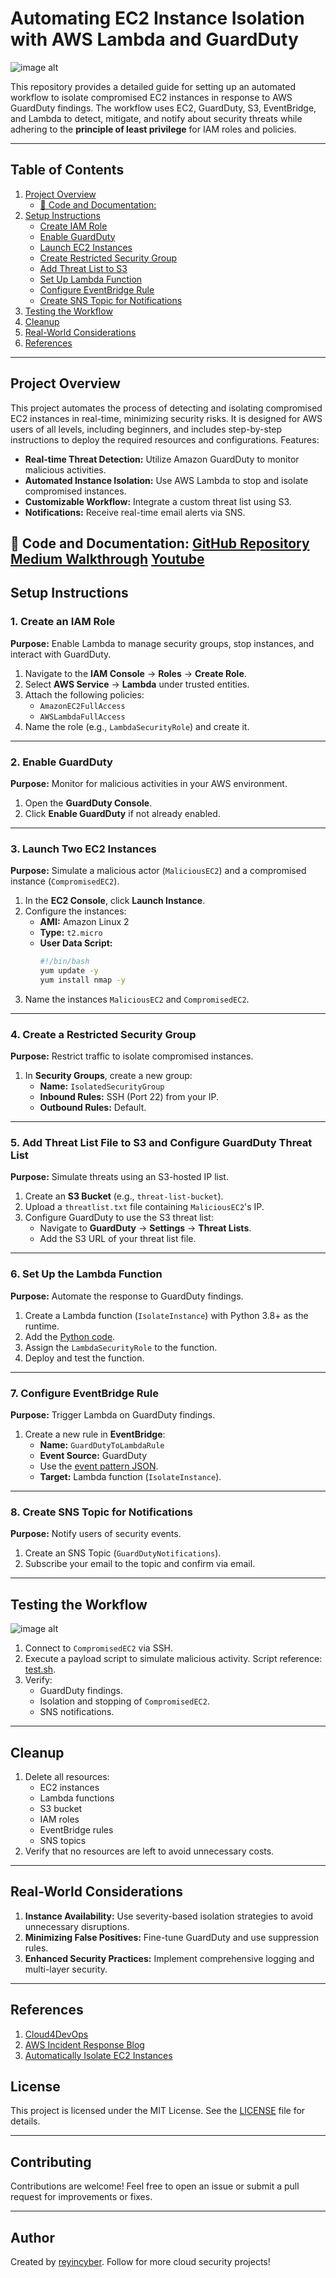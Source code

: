 # Automating EC2 Instance Isolation with AWS Lambda and GuardDuty

![image alt](https://github.com/reyincyber/aws/blob/a62ca55ed1a79838400d853ac95882f37a783510/automating-incident-response/architectural%20diagrams/automating_idr_bc.drawio.png)

This repository provides a detailed guide for setting up an automated workflow to isolate compromised EC2 instances in response to AWS GuardDuty findings. The workflow uses EC2, GuardDuty, S3, EventBridge, and Lambda to detect, mitigate, and notify about security threats while adhering to the **principle of least privilege** for IAM roles and policies.

---

## Table of Contents
1. [Project Overview](#project-overview)
   - [🔗 Code and Documentation:](#🔗-Code-and-documentation:)
3. [Setup Instructions](#setup-instructions)
   - [Create IAM Role](#1-create-an-iam-role)
   - [Enable GuardDuty](#2-enable-guardduty)
   - [Launch EC2 Instances](#3-launch-two-ec2-instances)
   - [Create Restricted Security Group](#4-create-a-restricted-security-group)
   - [Add Threat List to S3](#5-add-threat-list-file-to-s3-and-configure-guardduty-threat-list)
   - [Set Up Lambda Function](#6-set-up-the-lambda-function)
   - [Configure EventBridge Rule](#7-configure-eventbridge-rule)
   - [Create SNS Topic for Notifications](#8-create-sns-topic-for-notifications)
4. [Testing the Workflow](#testing-the-workflow)
5. [Cleanup](#cleanup)
6. [Real-World Considerations](#real-world-considerations)
7. [References](#references)

---

## Project Overview

This project automates the process of detecting and isolating compromised EC2 instances in real-time, minimizing security risks. It is designed for AWS users of all levels, including beginners, and includes step-by-step instructions to deploy the required resources and configurations. Features:
- **Real-time Threat Detection:** Utilize Amazon GuardDuty to monitor malicious activities.
- **Automated Instance Isolation:** Use AWS Lambda to stop and isolate compromised instances.
- **Customizable Workflow:** Integrate a custom threat list using S3.
- **Notifications:** Receive real-time email alerts via SNS.

🔗 Code and Documentation:
[GitHub Repository](https://github.com/reyincyber/aws-security/tree/861c663e487afa7e966cab4069c6db1d76fa8ace/automating-incident-response)
[Medium Walkthrough](https://cyberrey.medium.com/automating-ec2-instance-isolation-with-aws-lambda-and-guardduty-33a34fc88177)
[Youtube](https://youtu.be/RCmdjOjsGUw)
---

## Setup Instructions

### 1. Create an IAM Role

**Purpose:** Enable Lambda to manage security groups, stop instances, and interact with GuardDuty.

1. Navigate to the **IAM Console** → **Roles** → **Create Role**.
2. Select **AWS Service** → **Lambda** under trusted entities.
3. Attach the following policies:
   - `AmazonEC2FullAccess`
   - `AWSLambdaFullAccess`
4. Name the role (e.g., `LambdaSecurityRole`) and create it.

---

### 2. Enable GuardDuty

**Purpose:** Monitor for malicious activities in your AWS environment.

1. Open the **GuardDuty Console**.
2. Click **Enable GuardDuty** if not already enabled.

---

### 3. Launch Two EC2 Instances

**Purpose:** Simulate a malicious actor (`MaliciousEC2`) and a compromised instance (`CompromisedEC2`).

1. In the **EC2 Console**, click **Launch Instance**.
2. Configure the instances:
   - **AMI:** Amazon Linux 2
   - **Type:** `t2.micro`
   - **User Data Script:**
     ```bash
     #!/bin/bash
     yum update -y
     yum install nmap -y
     ```
3. Name the instances `MaliciousEC2` and `CompromisedEC2`.

---

### 4. Create a Restricted Security Group

**Purpose:** Restrict traffic to isolate compromised instances.

1. In **Security Groups**, create a new group:
   - **Name:** `IsolatedSecurityGroup`
   - **Inbound Rules:** SSH (Port 22) from your IP.
   - **Outbound Rules:** Default.

---

### 5. Add Threat List File to S3 and Configure GuardDuty Threat List

**Purpose:** Simulate threats using an S3-hosted IP list.

1. Create an **S3 Bucket** (e.g., `threat-list-bucket`).
2. Upload a `threatlist.txt` file containing `MaliciousEC2`'s IP.
3. Configure GuardDuty to use the S3 threat list:
   - Navigate to **GuardDuty** → **Settings** → **Threat Lists**.
   - Add the S3 URL of your threat list file.

---

### 6. Set Up the Lambda Function

**Purpose:** Automate the response to GuardDuty findings.

1. Create a Lambda function (`IsolateInstance`) with Python 3.8+ as the runtime.
2. Add the [Python code](https://github.com/reyincyber/aws/blob/e2619c4c47ea91bdf671186a4abbc0d18a86380f/automating-incident-response/lambda.py).
3. Assign the `LambdaSecurityRole` to the function.
4. Deploy and test the function.

---

### 7. Configure EventBridge Rule

**Purpose:** Trigger Lambda on GuardDuty findings.

1. Create a new rule in **EventBridge**:
   - **Name:** `GuardDutyToLambdaRule`
   - **Event Source:** GuardDuty
   - Use the [event pattern JSON](https://github.com/reyincyber/aws/blob/65bc7573964be2e71d8c3fbaa0159592a62f65be/automating-incident-response/event_pattern.json).
   - **Target:** Lambda function (`IsolateInstance`).

---

### 8. Create SNS Topic for Notifications

**Purpose:** Notify users of security events.

1. Create an SNS Topic (`GuardDutyNotifications`).
2. Subscribe your email to the topic and confirm via email.

---

## Testing the Workflow
![image alt](https://github.com/reyincyber/aws/blob/main/automating-incident-response/architectural%20diagrams/automating_idr_ac.drawio.png)
1. Connect to `CompromisedEC2` via SSH.
2. Execute a payload script to simulate malicious activity. Script reference: [test.sh](https://github.com/reyincyber/aws/blob/95e71ee372768d4f1e1f3c556d28d03c79a9220a/automating-incident-response/test.sh).
3. Verify:
   - GuardDuty findings.
   - Isolation and stopping of `CompromisedEC2`.
   - SNS notifications.

---

## Cleanup

1. Delete all resources:
   - EC2 instances
   - Lambda functions
   - S3 bucket
   - IAM roles
   - EventBridge rules
   - SNS topics
2. Verify that no resources are left to avoid unnecessary costs.

---

## Real-World Considerations

1. **Instance Availability:** Use severity-based isolation strategies to avoid unnecessary disruptions.
2. **Minimizing False Positives:** Fine-tune GuardDuty and use suppression rules.
3. **Enhanced Security Practices:** Implement comprehensive logging and multi-layer security.

---

## References

1. [Cloud4DevOps](https://www.youtube.com/watch?v=ZRpLrPjvNkk)
2. [AWS Incident Response Blog](https://aws.amazon.com/blogs/security/how-to-automate-incident-response-to-security-events-with-aws-systems-manager-incident-manager/)
3. [Automatically Isolate EC2 Instances](https://perd1x.medium.com/automatically-isolate-compromised-ec2-instances-with-guardduty-d4080e8b039a)

## **License**
This project is licensed under the MIT License. See the [LICENSE](LICENSE) file for details.

---

## **Contributing**
Contributions are welcome! Feel free to open an issue or submit a pull request for improvements or fixes.

---

## **Author**
Created by [reyincyber](https://github.com/reyincyber). Follow for more cloud security projects!
